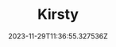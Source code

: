 ---
title: "Kirsty"
category: "IndieWeb & Personal Blogs"
site_url: https://nocto.com/posts/
feed_url: https://nocto.com/posts/rss.xml
date: 2023-11-29T11:36:55.327536Z
domain: nocto.com

---